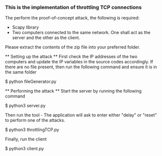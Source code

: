 ### This is the implementation of throttling TCP connections 

The perform the proof-of-concept attack, the following is required: 
- Scapy library 
- Two computers connected to the same network. One shall act as the server and the other as the client. 

Please extract the contents of the zip file into your preferred folder. 

** Setting up the attack **
First check the IP addresses of the two computers and update the IP variables in the source codes accordingly. 
If there are no file present, then run the following command and ensure it is in the same folder

$ python fileGenerator.py 


** Performing the attack ** 
Start the server by running the following command

$ python3 server.py 

Then run the tool - The application will ask to enter either "delay" or "reset" to perform one of the attacks. 

$ python3 throttlingTCP.py

Finally, run the client

$ python3 client.py 

